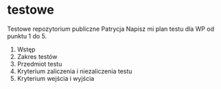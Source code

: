 # testowe
Testowe repozytorium publiczne Patrycja
Napisz mi plan testu dla WP od punktu 1 do 5. 
1. Wstęp 
2. Zakres testów 
3. Przedmiot testu 
4. Kryterium zaliczenia i niezaliczenia testu 
5. Kryterium wejścia i wyjścia 